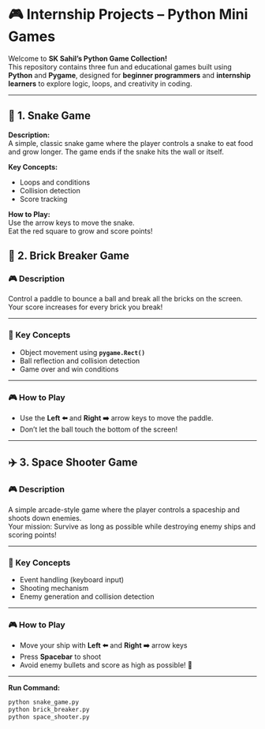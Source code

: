 # 🎮 Internship Projects – Python Mini Games

Welcome to **SK Sahil’s Python Game Collection!**  
This repository contains three fun and educational games built using **Python** and **Pygame**, designed for **beginner programmers** and **internship learners** to explore logic, loops, and creativity in coding.

---

## 🐍 1. Snake Game

**Description:**  
A simple, classic snake game where the player controls a snake to eat food and grow longer. The game ends if the snake hits the wall or itself.

**Key Concepts:**  
- Loops and conditions  
- Collision detection  
- Score tracking  

**How to Play:**  
Use the arrow keys to move the snake.  
Eat the red square to grow and score points!


## 🧱 2. Brick Breaker Game

### 🎮 Description
Control a paddle to bounce a ball and break all the bricks on the screen.  
Your score increases for every brick you break!

---

### 🧠 Key Concepts
- Object movement using **`pygame.Rect()`**
- Ball reflection and collision detection
- Game over and win conditions

---

### 🎮 How to Play
- Use the **Left ⬅️** and **Right ➡️** arrow keys to move the paddle.  
- Don’t let the ball touch the bottom of the screen!

---

## ✈️ 3. Space Shooter Game

### 🎮 Description
A simple arcade-style game where the player controls a spaceship and shoots down enemies.  
Your mission: Survive as long as possible while destroying enemy ships and scoring points!

---

### 🧠 Key Concepts
- Event handling (keyboard input)
- Shooting mechanism
- Enemy generation and collision detection

---

### 🎮 How to Play
- Move your ship with **Left ⬅️** and **Right ➡️** arrow keys  
- Press **Spacebar** to shoot  
- Avoid enemy bullets and score as high as possible! 🚀

---

**Run Command:**  
```bash
python snake_game.py
python brick_breaker.py
python space_shooter.py
